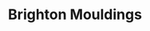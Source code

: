 ---
title: "Brighton Mouldings"
url: /brighton-and-hove/brighton-mouldings/
shop: interior decoration
---